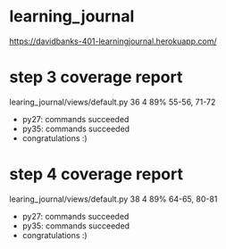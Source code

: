 # learning_journal
https://davidbanks-401-learningjournal.herokuapp.com/

# step 3 coverage report
learing_journal/views/default.py             36      4    89%   55-56, 71-72

* py27: commands succeeded
* py35: commands succeeded
* congratulations :)

# step 4 coverage report
learing_journal/views/default.py             38      4    89%   64-65, 80-81

* py27: commands succeeded
* py35: commands succeeded
* congratulations :)
